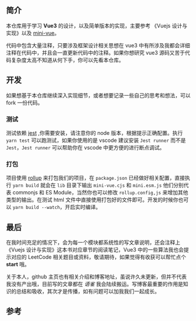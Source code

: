 ## 简介

本仓库用于学习 **Vue3** 的设计，以及简单版本的实现，主要参考 《Vuejs 设计与实现》以及 [mini-vue](https://github.com/cuixiaorui/mini-vue)。

代码中包含大量注释，只要涉及框架设计相关思想在 vue3 中有所涉及我都会详细注释在代码中，并且会一直更新代码中的注释。如果你想研究 vue3 源码又苦于代码复杂度太高不知道从何下手，你可以先看本仓库。

## 开发

如果想基于本仓库继续深入实现细节，或者想要记录一些自己的思考和想法，可以 fork 一份代码。

### 测试

测试依赖 [jest](https://jestjs.io/) ,你需要安装，请注意你的 node 版本，根据提示正确配置。执行 `yarn test` 可以跑测试，如果你使用的是 vscode 建议安装 `Jest runner` 而不是 `Jest`，`Jest runner` 可以帮助你在 vscode 中更方便的进行断点调试。

### 打包

项目使用 [rollup](https://rollupjs.org) 来打包我们的项目，在 `package.json` 已经做好相关配置，直接执行 `yarn build` 就会在 `lib` 目录下输出 `mini-vue.cjs` 和 `mini.esm.js` 他们分别代表 commonjs 和 ES Module，当然你也可以修改 `rollup.config,js` 来增加其他类型的输出。在测试 html 文件中直接使用打包好的文件即可。开发的时候你也可以 `yarn build --watch`，开启实时编译。

## 最后

在我时间充足的情况下，会为每一个模块都系统性的写文章说明，还会注释上《Vuejs 设计与实现》这本书对应章节的阅读笔记，Vue3 中的一些算法我也会提示对应的 LeetCode 相关题目或资料，敬请期待，如果觉得有收获可以帮忙点个 **start** 哦。

关于本人，github 主页也有相关介绍和博客地址，虽说许久未更新，但并不代表我没有产出哦，目前写的文章都在 _语雀_ 我会陆续搬运。写博客最重要的作用是知识的总结和吸收，其次才是传播，如有问题可以加我我们一起成长。

## 参考
